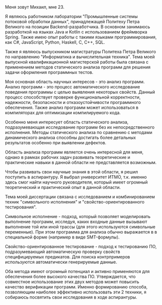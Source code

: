 Меня зовут Михаил, мне 23. 

Я являюсь работником лаборатории "Промышленные системы потоковой обработки данных", принадлежащей Политеху Петра Великого на позиции Backend-разработчика. В основном занимаюсь разработкой на языках Java и Kotlin с использованием фреймворка Spring. Также имею опыт работы с такими языками программирования, как C#, JavaScript, Python, Haskell, C, C++, SQL.

Также я являюсь выпускником магистратуры Политеха Петра Великого по направлению "Информатика и вычислительная техника". Тема моей выпускной квалификационной магистерской работы была связана с применением методов статического анализа программ для решения задачи оформления программных тестов.

Моя основная область научных интересов - это анализ программ. Анализ программ - это процесс автоматического исследование поведения программы с целью выявления некоторых свойств. Данный процесс способствует проверке функциональной корректности, надежности, безопасности и отказоустойчивости программного обеспечения. Также анализ программ может использоваться в компиляторах для оптимизации компилируемого кода.

Особенно меня интересует область статического анализа, подразумевающая исследование программ без их непосредственного исполнения. Методы статического анализа по сравнению с методами динамического анализа способны достигать более детальных результатов особенно при выявлении дефектов.

Область анализа программ является очень интересной для меня, однако в рамках рабочих задач развивать теоретические и практические навыки в данной области не представляется возможным.

Чтобы развивать свои научные знания в этой области, я решил поступить в аспирантуру. Я выбрал университет ИТМО, т.к. именно здесь смог найти научного руководителя, который имеет огромный теоретический и практический опыт в данной области. 

Тема моей диссертации связана с исследованием и комбинированием техник "символьного исполнения" и "свойство-ориентированного тестирования".

Символьное исполнение - подход, который позволяет моделировать выполнение программ, исследуя, каких входные данные вызывают выполнение той или иной трассы (для этого используются символьные переменные). При этом программа для анализа обычно выражается в в специальной форме (например в виде SMT-формулы).

Свойство-ориентированное тестирование - подход к тестированию ПО, подразумевающий автоматическую проверку свойств специфицируемых предикатов. Для поиска контрпримеров используются автоматически генерируемые данные.

Оба метода имеют огромный потенциал и активно применяются для обеспечения более высокого качества ПО. Утверждается, что совместное использование этих двух методов может повысить качество верификации программ. Именно формированию способа, позволяющим наиболее эффективно использовать эти 2 техники, я собираюсь посвятить свои исследования в ходе аспирантуры.